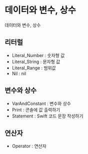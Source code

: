 # 데이터와 변수, 상수

데이터와 변수, 상수

##  리터럴
* Literal_Number : 숫자형 값
* Literal_String : 문자형 값
* Literal_Range : 범위값
* Nil : nil
   
## 변수와 상수
* VarAndConstant : 변수와 상수
* Print : 콘솔에 값 출력하기
* Statement : Swift 코드 문장 작성하기

## 연산자
* Operator : 연산자